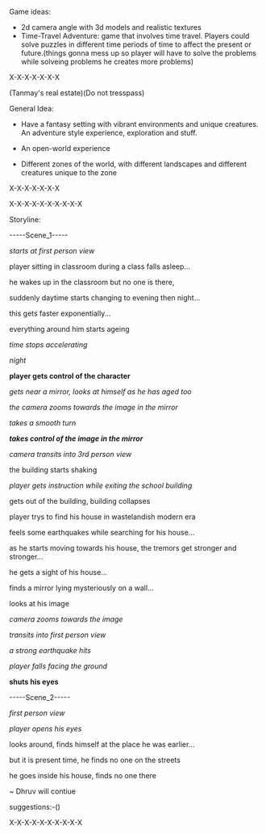 Game ideas:

- 2d camera angle with 3d models and realistic textures
- Time-Travel Adventure: game that involves time travel. Players could solve puzzles in different time periods of time to affect the present or future.(things gonna mess up so player will have to solve the problems while solveing problems he creates more problems)


X-X-X-X-X-X-X

(Tanmay's real estate)(Do not tresspass)

General Idea:

- Have a fantasy setting with vibrant environments and unique creatures. An adventure style experience, exploration and stuff.

- An open-world experience

- Different zones of the world, with different landscapes and different creatures unique to the zone




X-X-X-X-X-X-X

X-X-X-X-X-X-X-X-X-X

Storyline:

-----Scene_1-----

*starts at first person view*

player sitting in classroom during a class falls asleep...

he wakes up in the classroom but no one is there,

suddenly daytime starts changing to evening then night...

this gets faster exponentially...

everything around him starts ageing

*time stops accelerating*

*night*

**player gets control of the character**

*gets near a mirror, looks at himself as he has aged too*

*the camera zooms towards the image in the mirror*

*takes a smooth turn*

***takes control of the image in the mirror***

*camera transits into 3rd person view*

the building starts shaking

*player gets instruction while exiting the school building*

gets out of the building, building collapses

player trys to find his house in wastelandish modern era

feels some earthquakes while searching for his house...

as he starts moving towards his house, the tremors get stronger and stronger...

he gets a sight of his house...

finds a mirror lying mysteriously on a wall...

looks at his image

*camera zooms towards the image*

*transits into first person view*

*a strong earthquake hits*

*player falls facing the ground*

**shuts his eyes**

<voices starts racing his mind>

-----Scene_2-----

*first person view*

*player opens his eyes*

looks around, finds himself at the place he was earlier...

but it is present time, he finds no one on the streets

he goes inside his house, finds no one there

~ Dhruv will contiue

suggestions:-()

X-X-X-X-X-X-X-X-X-X